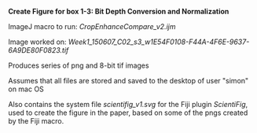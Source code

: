 **Create Figure for box 1-3: Bit Depth Conversion and Normalization**

ImageJ macro to run: *CropEnhanceCompare_v2.ijm*

Image worked on: *Week1_150607_C02_s3_w1E54F0108-F44A-4F6E-9637-6A9DE80F0823.tif*

Produces series of png and 8-bit tif images

Assumes that all files are stored and saved to the desktop of user "simon" on mac OS

Also contains the system file *scientifig_v1.svg* for the Fiji plugin *ScientiFig*, 
used to create the figure in the paper, based on some of the pngs created by the Fiji macro.
